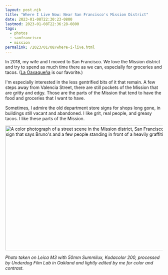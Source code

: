 ```yaml
---
layout: post.njk
title: "Where I Live Now: Near San Francisco's Mission District"
date: 2023-01-08T22:30:23-0800
lastmod: 2023-01-08T22:36:28-0800
tags: 
  - photos
  - sanfrancisco
  - mission
permalink: /2023/01/08/where-i-live.html
---
```

In 2018, my wife and I moved to San Francisco. We love the Mission district and try to spend as much time there as we can, especially for groceries and tacos. ([La Oaxaqueña](https://goo.gl/maps/AKTHmUJMprtfPcAp7) is our favorite.)

I'm especially interested in the less gentrified bits of it that remain. A few steps away from Valencia Street, there are still pockets of the Mission that are gritty and edgy. Those are the parts of the Mission that tend to have the food and groceries that I want to have.

Sometimes, I admire the old department store signs for shops long gone, in buildings still vacant and abandoned. I like grit, real people, and greasy tacos. I like these parts of the Mission.

<img src="/photos/uploads/4b29249c27.jpg" width="600" height="397" alt="A color photograph of a street scene in the Mission district, San Francisco, with a large sign that says Bruno's and a few people standing in front of a heavily graffitied wall" />

_Photo taken on Leica M3 with 50mm Summilux, Kodacolor 200, processed by Underdog Film Lab in Oakland and lightly edited by me for color and contrast._
